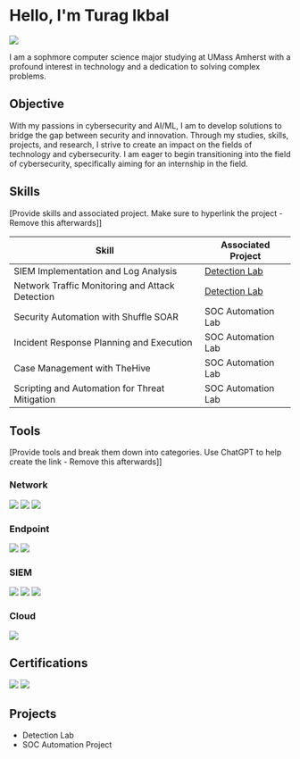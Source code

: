 # Hello, I'm Turag Ikbal
<a href="https://www.linkedin.com/in/turag-ikbal-aa2ba116b/"><img src="https://img.shields.io/badge/-LinkedIn-0072b1?&style=for-the-badge&logo=linkedin&logoColor=white" /></a>

I am a sophmore computer science major studying at UMass Amherst with a profound interest in technology and a dedication to solving complex problems.

## Objective

With my passions in cybersecurity and AI/ML, I am to develop solutions to bridge the gap between security and innovation. Through my studies, skills, projects, and research, I strive to create an impact on the fields of technology and cybersecurity. I am eager to begin transitioning into the field of cybersecurity, specifically aiming for an internship in the field.

## Skills
[Provide skills and associated project. Make sure to hyperlink the project - Remove this afterwards]]

| Skill                                         | Associated Project         |
|-----------------------------------------------|----------------------------|
| SIEM Implementation and Log Analysis          | <a href="https://google.com">Detection Lab</a>|
| Network Traffic Monitoring and Attack Detection | <a href="https://google.com">Detection Lab</a>|
| Security Automation with Shuffle SOAR         | SOC Automation Lab|
| Incident Response Planning and Execution      | SOC Automation Lab|
| Case Management with TheHive                  | SOC Automation Lab|
| Scripting and Automation for Threat Mitigation | SOC Automation Lab|

## Tools
[Provide tools and break them down into categories. Use ChatGPT to help create the link - Remove this afterwards]]

### Network
<div> <img src="https://img.shields.io/badge/-Wireshark-1679A7?&style=for-the-badge&logo=Wireshark&logoColor=white" /> <img src="https://img.shields.io/badge/-Suricata-EF3B2D?&style=for-the-badge&logo=Suricata&logoColor=white" /> <img src="https://img.shields.io/badge/-Zeek-777BB4?&style=for-the-badge&logo=Zeek&logoColor=white" /> </div>

### Endpoint
<div> <img src="https://img.shields.io/badge/-Microsoft_Defender_for_Endpoint-00A4EF?&style=for-the-badge&logo=Microsoft&logoColor=white" /> <img src="https://img.shields.io/badge/-Velociraptor-4B275F?&style=for-the-badge&logo=Velociraptor&logoColor=white" /> </div>

### SIEM
<div> <img src="https://img.shields.io/badge/-Microsoft_Sentinel-0078D4?&style=for-the-badge&logo=Microsoft&logoColor=white" /> <img src="https://img.shields.io/badge/-Splunk-000000?&style=for-the-badge&logo=Splunk&logoColor=white" /> <img src="https://img.shields.io/badge/-Elastic-005571?&style=for-the-badge&logo=Elastic&logoColor=white" /> </div>

### Cloud
<div> <img src="https://img.shields.io/badge/-Microsoft_Azure-0078D4?&style=for-the-badge&logo=Microsoft%20Azure&logoColor=white" /> </div>

## Certifications
<div> <img src="https://img.shields.io/badge/-Microsoft_SC--900-0078D4?&style=for-the-badge&logo=Microsoft&logoColor=white" /> <img src="https://img.shields.io/badge/-Microsoft_Cybersecurity_Analyst_Professional-0078D4?&style=for-the-badge&logo=Microsoft&logoColor=white" /> </div>

## Projects
- Detection Lab
- SOC Automation Project

